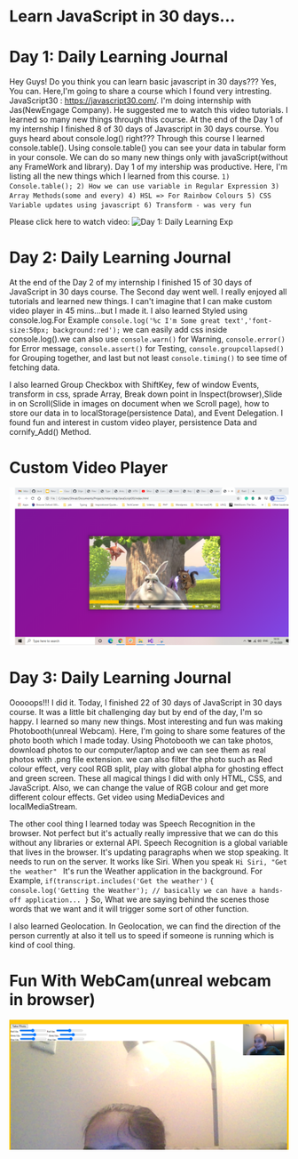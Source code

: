 # Learn JavaScript in 30 days...
# Day 1: Daily Learning Journal
Hey Guys! Do you think you can learn basic javascript in 30 days???
Yes, You can. Here,I'm going to share a course which I found very intresting. JavaScript30 : https://javascript30.com/.
I'm doing internship with Jas(NewEngage Company). He suggested me to watch this video tutorials.
I learned so many new things through this course. At the end of the Day 1 of my internship I finished 8 of 30 days of Javascript in 30 days course.
You guys heard about console.log() right??? Through this course I learned console.table(). Using console.table() you can see your data in tabular form in your console. 
We can do so many new things only with javaScript(without any FrameWork and library). Day 1 of my intership was productive. Here, I'm listing all the new things which I learned from 
this course. 
`1) Console.table(); 2) How we can use variable in Regular Expression 3) Array Methods(some and every) 4) HSL => For Rainbow Colours 5) CSS Variable updates using javascript 6) Transform - was very fun`

Please click here to watch video: ![Day 1: Daily Learning Exp](https://drive.google.com/file/d/18tfVuYWouqBoN96mTKtdNlxqxy4oXflG/view?usp=sharing)

# Day 2: Daily Learning Journal 
At the end of the Day 2 of my internship I finished 15 of 30 days of JavaScript in 30 days course. The Second day went well. I really enjoyed all tutorials and learned new things. I can't imagine that I can make custom video player in 45 mins...but I made it. I also learned Styled using console.log.For Example 
` console.log('%c I'm Some great text','font-size:50px; background:red'); `
we can easily add css inside console.log().we can also use `console.warn()` for Warning, `console.error()` for Error message, `console.assert()` for Testing, `console.groupcollapsed()` for Grouping together, and last but not least `console.timing()` to see time of fetching data.

I also learned Group Checkbox with ShiftKey, few of window Events, transform in css, sprade Array, Break down point in Inspect(browser),Slide in on Scroll(Slide in images on document when we Scroll page), how to store our data in to localStorage(persistence Data), and Event Delegation.
I found fun and interest in custom video player, persistence Data and cornify_Add() Method.
# Custom Video Player

![Custom Video Player](https://github.com/Shjani49/JavaScript30_01_JavaScript_Drum_Kit/blob/11_Custom_Video_player/Custom_Video_player.png)

# Day 3: Daily Learning Journal 
Ooooops!!! I did it. Today, I finished 22 of 30 days of JavaScript in 30 days course. It was a little bit challenging day but by end of the day, I'm so happy. I learned so many new things. Most interesting and fun was making Photobooth(unreal Webcam). Here, I'm going to share some features of the photo booth which I made today. Using Photobooth we can take photos, download photos to our computer/laptop and we can see them as real photos with .png file extension. we can also filter the photo such as Red colour effect, very cool RGB split, play with global alpha for ghosting effect and green screen. These all magical things I did with only HTML, CSS, and JavaScript. Also, we can change the value of RGB colour and get more different colour effects. Get video using MediaDevices and localMediaStream. 

The other cool thing I learned today was Speech Recognition in the browser. Not perfect but it's actually really impressive that we can do this without any libraries or external API. Speech Recognition is a global variable that lives in the browser. It's updating paragraphs when we stop speaking. It needs to run on the server. It works like Siri. When you speak `Hi Siri, "Get the weather" ` It's run the Weather application in the background. For Example,
`if(transcript.includes('Get the weather')`
`{
console.log('Getting the Weather'); // basically we can have a hands-off application...
}`
So, What we are saying behind the scenes those words that we want and it will trigger some sort of other function.

I also learned Geolocation. In Geolocation, we can find the direction of the person currently at also it tell us to speed if someone is running which is kind of cool thing.
# Fun With WebCam(unreal webcam in browser)

![unreal webcam in browser](https://github.com/Shjani49/JavaScript30_01_JavaScript_Drum_Kit/blob/19_unreal_WebCam_Fun/webcam_Fun.PNG)



